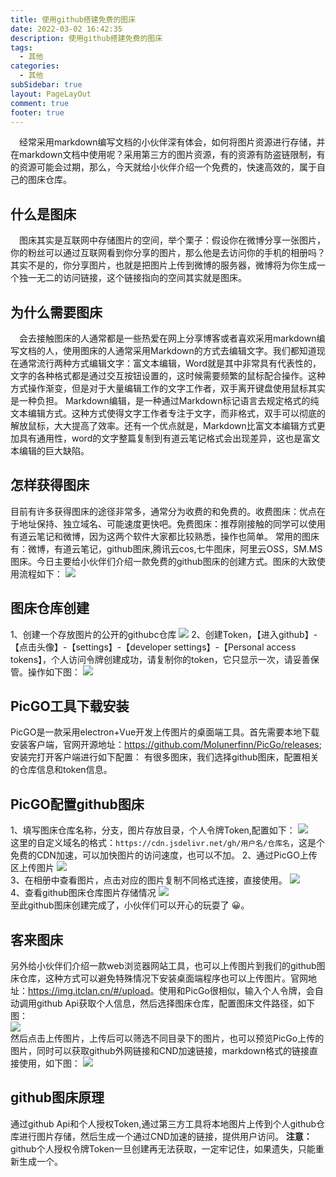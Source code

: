 ```yaml
---
title: 使用github搭建免费的图床
date: 2022-03-02 16:42:35
description: 使用github搭建免费的图床
tags:
  - 其他
categories:
  - 其他
subSidebar: true
layout: PageLayOut
comment: true
footer: true
---
```


&emsp;经常采用markdown编写文档的小伙伴深有体会，如何将图片资源进行存储，并在markdown文档中使用呢？采用第三方的图片资源，有的资源有防盗链限制，有的资源可能会过期，那么，今天就给小伙伴介绍一个免费的，快速高效的，属于自己的图床仓库。

<!-- more -->

## 什么是图床

&emsp;图床其实是互联网中存储图片的空间，举个栗子：假设你在微博分享一张图片，你的粉丝可以通过互联网看到你分享的图片，那么他是去访问你的手机的相册吗？其实不是的，你分享图片，也就是把图片上传到微博的服务器，微博将为你生成一个独一无二的访问链接，这个链接指向的空间其实就是图床。

## 为什么需要图床
&emsp;会去接触图床的人通常都是一些热爱在网上分享博客或者喜欢采用markdown编写文档的人，使用图床的人通常采用Markdown的方式去编辑文字。我们都知道现在通常流行两种方式编辑文字：富文本编辑，Word就是其中非常具有代表性的，文字的各种格式都是通过交互按钮设置的，这时候需要频繁的鼠标配合操作。这种方式操作渐变，但是对于大量编辑工作的文字工作者，双手离开键盘使用鼠标其实是一种负担。
Markdown编辑，是一种通过Markdown标记语言去规定格式的纯文本编辑方式。这种方式使得文字工作者专注于文字，而非格式，双手可以彻底的解放鼠标，大大提高了效率。还有一个优点就是，Markdown比富文本编辑方式更加具有通用性，word的文字整篇复制到有道云笔记格式会出现差异，这也是富文本编辑的巨大缺陷。

## 怎样获得图床
目前有许多获得图床的途径非常多，通常分为收费的和免费的。收费图床：优点在于地址保持、独立域名、可能速度更快吧。免费图床：推荐刚接触的同学可以使用有道云笔记和微博，因为这两个软件大家都比较熟悉，操作也简单。 常用的图床有：微博，有道云笔记，github图床,腾讯云cos,七牛图床，阿里云OSS，SM.MS图床。今日主要给小伙伴们介绍一款免费的github图床的创建方式。图床的大致使用流程如下：
![](https://cdn.jsdelivr.net/gh/AnyFork/blog-images/markdown/202203021701018.png)

## 图床仓库创建
1、创建一个存放图片的公开的githubc仓库
![](https://cdn.jsdelivr.net/gh/AnyFork/blog-images/markdown/202203021717135.png)
2、创建Token，【进入github】-【点击头像】-【settings】-【developer settings】-【Personal access tokens】，个人访问令牌创建成功，请复制你的token，它只显示一次，请妥善保管。操作如下图：
![](https://cdn.jsdelivr.net/gh/AnyFork/blog-images/markdown/202203021717283.png)
## PicGO工具下载安装
PicGO是一款采用electron+Vue开发上传图片的桌面端工具。首先需要本地下载安装客户端，官网开源地址：<https://github.com/Molunerfinn/PicGo/releases>; 安装完打开客户端进行如下配置：
有很多图床，我们选择github图床，配置相关的仓库信息和token信息。

## PicGO配置github图床
1、填写图床仓库名称，分支，图片存放目录，个人令牌Token,配置如下：
![](https://cdn.jsdelivr.net/gh/AnyFork/blog-images/markdown/202203021709999.png)  
这里的自定义域名的格式：`https://cdn.jsdelivr.net/gh/用户名/仓库名`，这是个免费的CDN加速，可以加快图片的访问速度，也可以不加。
2、通过PicGO上传区上传图片
![](https://cdn.jsdelivr.net/gh/AnyFork/blog-images/markdown/202203021726001.png)  
3、在相册中查看图片，点击对应的图片复制不同格式连接，直接使用。
![](https://cdn.jsdelivr.net/gh/AnyFork/blog-images/markdown/202203021726886.png)  
4、查看github图床仓库图片存储情况
![](https://cdn.jsdelivr.net/gh/AnyFork/blog-images/markdown/202203021730066.png)  
至此github图床创建完成了，小伙伴们可以开心的玩耍了 :grinning:。

## 客来图床
另外给小伙伴们介绍一款web浏览器网站工具，也可以上传图片到我们的github图床仓库，这种方式可以避免特殊情况下安装桌面端程序也可以上传图片。官网地址：<https://img.itclan.cn/#/upload>。使用和PicGo很相似，输入个人令牌，会自动调用github Api获取个人信息，然后选择图床仓库，配置图床文件路径，如下图：  
![](https://cdn.jsdelivr.net/gh/AnyFork/blog-images/markdown/202203021749103.png)  
然后点击上传图片，上传后可以筛选不同目录下的图片，也可以预览PicGo上传的图片，同时可以获取github外网链接和CND加速链接，markdown格式的链接直接使用，如下图：
![](https://cdn.jsdelivr.net/gh/AnyFork/blog-images/markdown/202203021750165.png)  

## github图床原理
通过github Api和个人授权Token,通过第三方工具将本地图片上传到个人github仓库进行图片存储，然后生成一个通过CND加速的链接，提供用户访问。 **注意：** github个人授权令牌Token一旦创建再无法获取，一定牢记住，如果遗失，只能重新生成一个。

<Reward/>
